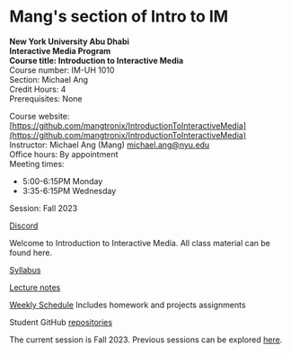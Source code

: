 # Mang's section of Intro to IM #

**New York University Abu Dhabi**  
**Interactive Media Program**  
**Course title: Introduction to Interactive Media**  
Course number: IM-UH 1010   
Section: Michael Ang    
Credit Hours: 4         
Prerequisites: None       

Course website: [https://github.com/mangtronix/IntroductionToInteractiveMedia](https://github.com/mangtronix/IntroductionToInteractiveMedia)      
Instructor: Michael Ang (Mang) michael.ang@nyu.edu    
Office hours: By appointment  
Meeting times:    
- 5:00-6:15PM Monday
- 3:35-6:15PM Wednesday

Session: Fall 2023

[Discord](https://discord.com/channels/714727038078025851/716332110268465172)   

Welcome to Introduction to Interactive Media. All class material can be
found here. 

[Syllabus](syllabus.md)

[Lecture notes](lectureNotes.md)

[Weekly Schedule](https://intro.nyuadim.com/) Includes homework and projects assignments

Student GitHub [repositories](studentRepositories.md)

The current session is Fall 2023.
Previous sessions can be explored [here](previousSessions/previousSessions.md).
